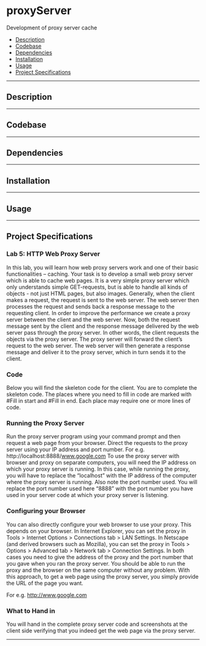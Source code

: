 # proxyServer
Development of proxy server cache
- [Description](#description)
- [Codebase](#codebase)
- [Dependencies](#dependencies)
- [Installation](#installation)
- [Usage](#usage)
- [Project Specifications](#projectSpecs)
---
## Description

---
## Codebase

---
## Dependencies

---
## Installation

---
## Usage

---
## Project Specifications

### Lab	5:	HTTP	Web	Proxy	Server
In this lab, you will learn how web proxy servers work and one of their basic functionalities –
caching.
Your task is to develop a small web proxy server which is able to cache web pages. It is a very simple
proxy server which only understands simple GET-requests, but is able to handle all kinds of objects -
not just HTML pages, but also images.
Generally, when the client makes a request, the request is sent to the web server. The web server then
processes the request and sends back a response message to the requesting client. In order to improve
the performance we create a proxy server between the client and the web server. Now, both the
request message sent by the client and the response message delivered by the web server pass through
the proxy server. In other words, the client requests the objects via the proxy server. The proxy server
will forward the client’s request to the web server. The web server will then generate a response
message and deliver it to the proxy server, which in turn sends it to the client.

### Code
Below you will find the skeleton code for the client. You are to complete the skeleton code. The places
where you need to fill in code are marked with #Fill in start and #Fill in end. Each place may
require one or more lines of code. 

### Running the Proxy Server
Run the proxy server program using your command prompt and then request a web page from your
browser. Direct the requests to the proxy server using your IP address and port number.
For e.g. http://localhost:8888/www.google.com
To use the proxy server with browser and proxy on separate computers, you will need the IP address
on which your proxy server is running. In this case, while running the proxy, you will have to replace
the “localhost” with the IP address of the computer where the proxy server is running. Also note the
port number used. You will replace the port number used here “8888” with the port number you have
used in your server code at which your proxy server is listening.

### Configuring your Browser
You can also directly configure your web browser to use your proxy. This depends on your browser.
In Internet Explorer, you can set the proxy in Tools > Internet Options > Connections tab > LAN
Settings. In Netscape (and derived browsers such as Mozilla), you can set the proxy in Tools >
Options > Advanced tab > Network tab > Connection Settings. In both cases you need to give the
address of the proxy and the port number that you gave when you ran the proxy server. You should be
able to run the proxy and the browser on the same computer without any problem. With this approach,
to get a web page using the proxy server, you simply provide the URL of the page you want.

For e.g. http://www.google.com

### What to Hand in
You will hand in the complete proxy server code and screenshots at the client side verifying that you
indeed get the web page via the proxy server.

---

